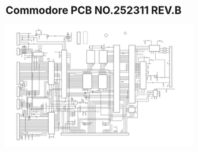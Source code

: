 # Commodore PCB NO.252311 REV.B
![Preview of Schematic](https://raw.githubusercontent.com/amnemonic/Commodore-PCB-NO.252311-REV.B/master/c64_schematic_252311_rev_B.png)
